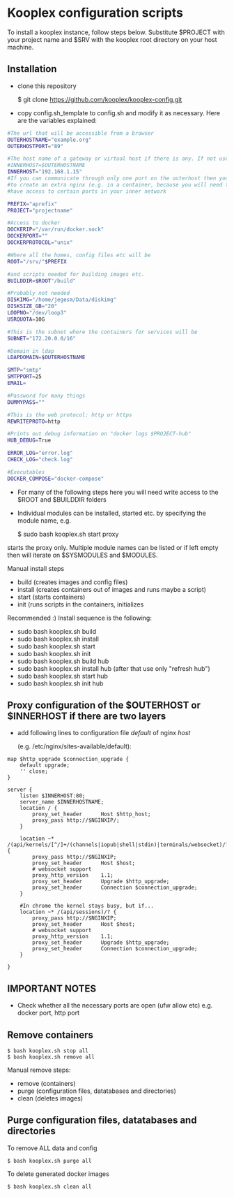 # Kooplex configuration scripts

To install a kooplex instance, follow steps below. Substitute $PROJECT with your project name and
$SRV with the kooplex root directory on your host machine.

## Installation

* clone this repository

    $ git clone https://github.com/kooplex/kooplex-config.git

* copy config.sh_template to config.sh and modify it as necessary. Here are the variables explained:
```bash
#The url that will be accessible from a browser
OUTERHOSTNAME="example.org"
OUTERHOSTPORT="89"

#The host name of a gateway or virtual host if there is any. If not use outerhost
#INNERHOST=$OUTERHOSTNAME
INNERHOST="192.168.1.15"
#If you can communicate through only one port on the outerhost then you have
#to create an extra nginx (e.g. in a container, because you will need to
#have access to certain ports in your inner network

PREFIX="aprefix"
PROJECT="projectname"

#Access to docker 
DOCKERIP="/var/run/docker.sock"
DOCKERPORT=""
DOCKERPROTOCOL="unix"

#Where all the homes, config files etc will be
ROOT="/srv/"$PREFIX

#and scripts needed for building images etc.
BUILDDIR=$ROOT"/build"

#Probably not needed
DISKIMG="/home/jegesm/Data/diskimg"
DISKSIZE_GB="20"
LOOPNO="/dev/loop3"
USRQUOTA=10G

#This is the subnet where the containers for services will be
SUBNET="172.20.0.0/16"

#Domain in ldap
LDAPDOMAIN=$OUTERHOSTNAME

SMTP="smtp"
SMTPPORT=25
EMAIL=

#Password for many things
DUMMYPASS=""

#This is the web protocol: http or https
REWRITEPROTO=http

#Prints out debug information on "docker logs $PROJECT-hub"
HUB_DEBUG=True

ERROR_LOG="error.log"
CHECK_LOG="check.log"	

#Executables
DOCKER_COMPOSE="docker-compose"
```
* For many of the following steps here you will need write access to the $ROOT and $BUILDDIR folders
* Individual modules can be installed, started etc. by specifying the module name, e.g.

    $ sudo bash kooplex.sh start proxy
    
starts the proxy only. Multiple module names can be listed or if left empty then will iterate on $SYSMODULES and $MODULES.

Manual install steps

* build (creates images and config files)
* install (creates containers out of images and runs maybe a script)
* start (starts containers)
* init (runs scripts in the containers, initializes 

Recommended :)  Install sequence is the following:

* sudo bash kooplex.sh build 
* sudo bash kooplex.sh install
* sudo bash kooplex.sh start
* sudo bash kooplex.sh init
* sudo bash kooplex.sh build hub
* sudo bash kooplex.sh install hub (after that use only "refresh hub")
* sudo bash kooplex.sh start hub
* sudo bash kooplex.sh init hub


## Proxy configuration of the $OUTERHOST or $INNERHOST if there are two layers

* add following lines to configuration file _default_ of nginx _host_ 
 
  (e.g. /etc/nginx/sites-available/default):

```
map $http_upgrade $connection_upgrade {
	default upgrade;
	'' close;
}

server {
    listen $INNERHOST:80;
    server_name $INNERHOSTNAME;
    location / {
    	proxy_set_header      Host $http_host;
        proxy_pass http://$NGINXIP/;
    }
    
    location ~* /(api/kernels/[^/]+/(channels|iopub|shell|stdin)|terminals/websocket)/? {
        proxy_pass http://$NGINXIP;
        proxy_set_header      Host $host;
        # websocket support
        proxy_http_version    1.1;
        proxy_set_header      Upgrade $http_upgrade;
        proxy_set_header      Connection $connection_upgrade;
    }
    
    #In chrome the kernel stays busy, but if...
    location ~* /(api/sessions)/? {
        proxy_pass http://$NGINXIP;
        proxy_set_header      Host $host;
        # websocket support
        proxy_http_version    1.1;
        proxy_set_header      Upgrade $http_upgrade;
        proxy_set_header      Connection $connection_upgrade;
    }

}
```

## IMPORTANT NOTES
* Check whether all the necessary ports are open (ufw allow etc) e.g. docker port, http port

## Remove containers

    $ bash kooplex.sh stop all
    $ bash kooplex.sh remove all
    
Manual remove steps:

* remove (containers)
* purge (configuration files, datatabases and directories)
* clean (deletes images)
    
## Purge configuration files, datatabases and directories

To remove ALL data and config

    $ bash kooplex.sh purge all
    
To delete generated docker images

    $ bash kooplex.sh clean all
